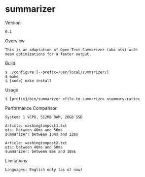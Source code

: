 summarizer
==========

Version

    0.1

Overview

    This is an adaptation of Open-Text-Summarizer (aka ots) with
    mean optimizations for a faster output.

Build

    $ ./configure [--prefix=/usr/local/summarizer/]
    $ make
    $ [sudo] make install

Usage

    $ [prefix]/bin/summarizer <file-to-summarize> <summary-ratio>

Performance Comparison

    System: 1 VCPU, 512MB RAM, 20GB SSD

    Article: washingtonpost1.txt
    ots: between 40ms and 50ms
    summarizer: between 10ms and 12ms

    Article: washingtonpost2.txt
    ots: between 40ms and 50ms
    summarizer: between 8ms and 10ms

Limitations

    Languages: English only (as of now)
